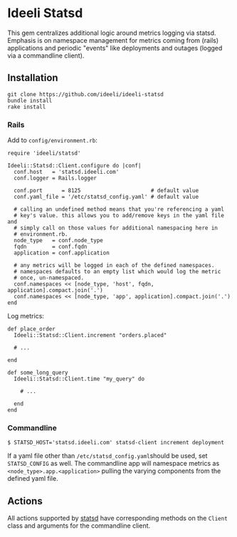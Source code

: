 # Ideeli Statsd

This gem centralizes additional logic around metrics logging via statsd. 
Emphasis is on namespace management for metrics coming from (rails) 
applications and periodic "events" like deployments and outages (logged 
via a commandline client).

## Installation

    git clone https://github.com/ideeli/ideeli-statsd
    bundle install
    rake install

### Rails

Add to `config/environment.rb`:

~~~ { .ruby }
require 'ideeli/statsd'

Ideeli::Statsd::Client.configure do |conf|
  conf.host   = 'statsd.ideeli.com'
  conf.logger = Rails.logger

  conf.port      = 8125                      # default value
  conf.yaml_file = '/etc/statsd_config.yaml' # default value

  # calling an undefined method means that you're referencing a yaml 
  # key's value. this allows you to add/remove keys in the yaml file and 
  # simply call on those values for additional namespacing here in 
  # environment.rb.
  node_type   = conf.node_type
  fqdn        = conf.fqdn
  application = conf.application

  # any metrics will be logged in each of the defined namespaces. 
  # namespaces defaults to an empty list which would log the metric 
  # once, un-namespaced.
  conf.namespaces << [node_type, 'host', fqdn, application].compact.join('.')
  conf.namespaces << [node_type, 'app', application].compact.join('.')
end
~~~

Log metrics:

~~~ { .ruby }
def place_order
  Ideeli::Statsd::Client.increment "orders.placed"

  # ...

end

def some_long_query
  Ideeli::Statsd::Client.time "my_query" do

    # ...

  end
end
~~~

### Commandline

    $ STATSD_HOST='statsd.ideeli.com' statsd-client increment deployment

If a yaml file other than `/etc/statsd_config.yaml`should be used, set 
`STATSD_CONFIG` as well. The commandline app will namespace metrics as 
`<node_type>.app.<application>` pulling the varying components from the 
defined yaml file.

## Actions

All actions supported by [statsd][] have corresponding methods on the 
`Client` class and arguments for the commandline client.

[statsd]: https://github.com/github/statsd-ruby/blob/master/lib/statsd.rb
